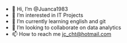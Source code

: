 - 👋 Hi, I’m @Juanca1983
- 👀 I’m interested in IT Projects
- 🌱 I’m currently learning english and git
- 💞️ I’m looking to collaborate on data analytics
- 📫 How to reach me jc_cht@hotmail.com

<!---
Juanca1983/Juanca1983 is a ✨ special ✨ repository because its `README.md` (this file) appears on your GitHub profile.
You can click the Preview link to take a look at your changes.
--->
